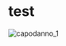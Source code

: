 # test

![capodanno_1](https://github.com/lucazanesco/lucazanesco.github.io/assets/151942593/06511d79-0590-4a96-8e00-8444cd178fd6)
